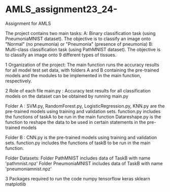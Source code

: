 # AMLS_assignment23_24-
Assignment for AMLS

The project contains two main tasks:
A: Binary classification task (using PneumoniaMNIST dataset). The objective is to classify an image onto "Normal" (no pneumonia) or "Pneumonia" (presence of pneumonia)
B: Multi-class classification task (using PathMNIST dataset). The objective is to classify an image onto 9 different types of tissues. 

1 Organization of the project:
The main function runs the accuracy results for all model test set data, with folders A and B containing the pre-trained models and the modules to be implemented in the main function, respectively.

2 Role of each file
main.py : Accuracy test results for all classification models on the dataset can be obtained by running main.py

Folder A : SVM.py, RandomForest.py, LogisticRegression.py, KNN.py are the pre-trained models using training and 
           validation sets.
           function.py includes the functions of taskA to be run in the main function
           Datareshape.py is the function to reshape the data to be used in certain statements in the pre-trained models

Folder B : CNN.py is the pre-trained models using training and validation sets.
            function.py includes the functions of taskB to be run in the main function.

Folder Datasets: Folder PathMNIST includes data of TaskB with name 'pathmnist.npz'
                 Folder PneumoniaMNIST includes data of TaskB with name 'pneumoniamnist.npz'

3  Packages required to run the code
numpy
tensorflow
keras
sklearn
matplotlib
          








